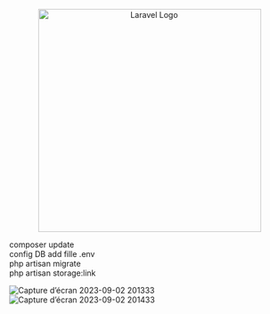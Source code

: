 <p align="center"><a href="https://laravel.com" target="_blank"><img src="https://raw.githubusercontent.com/laravel/art/master/logo-lockup/5%20SVG/2%20CMYK/1%20Full%20Color/laravel-logolockup-cmyk-red.svg" width="400" alt="Laravel Logo"></a></p>


composer update<br/>
config DB add fille .env<br/>
php artisan migrate<br/>
php artisan storage:link<br/>




![Capture d’écran 2023-09-02 201333](https://github.com/YounessidrissiAroussi/Darna-project/assets/92603400/72148dc9-cf7a-4ab5-a15f-b476c2dd4900)
![Capture d’écran 2023-09-02 201433](https://github.com/YounessidrissiAroussi/Darna-project/assets/92603400/6227d2f5-e404-495d-bc9c-304506a52b15)
